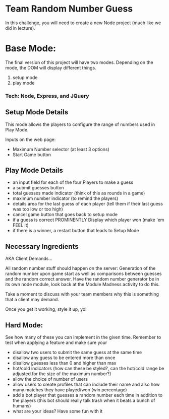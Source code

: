 Team Random Number Guess
=

In this challenge, you will need to create a new Node project (much like we did in lecture). 

Base Mode:
=

The final version of this project will have two modes. Depending on the mode, the DOM will display different things.
 
1. setup mode 
2. play mode

### Tech: Node, Express, and JQuery

## Setup Mode Details

This mode allows the players to configure the range of numbers used in Play Mode.

Inputs on the web page: 

- Maximum Number selector (at least 3 options) 
- Start Game button

## Play Mode Details

- an input field for each of the four Players to make a guess
- a submit guesses button
- total guesses made indicator (think of this as rounds in a game)
- maximum number indicator (to remind the players)
- details area for the last guess of each player (tell them if their last guess was too low or too high)
- cancel game button that goes back to setup mode
- if a guess is correct PROMINENTLY Display which player won (make 'em FEEL it)
- if there is a winner, a restart button that leads to Setup Mode

Necessary Ingredients
-

AKA Client Demands...

All random number stuff should happen on the server: Generation of the random number upon game start as well as comparisons between guesses and the random correct answer. Have the random number generator be in its own node module, look back at the Module Madness activity to do this. 

Take a moment to discuss with your team members why this is something that a client may demand.

Once you get it working, style it up, yo!

Hard Mode:
-

See how many of these you can implement in the given time. Remember to test when applying a feature and make sure your 

- disallow two users to submit the same guess at the same time
- disallow any guess to be entered more than once
- disallow guesses less than 0 and higher than max
- hot/cold indicators (how can these be styled?, can the hot/cold range be adjusted for the size of the maximum number?)
- allow the choice of number of users
- allow users to create profiles that can include their name and also how many matches they have played/won (win percentage)
- add a bot player that guesses a random number each time in addition to the players (this bot should really talk trash when it beats a bunch of humans)
- what are your ideas? Have some fun with it
